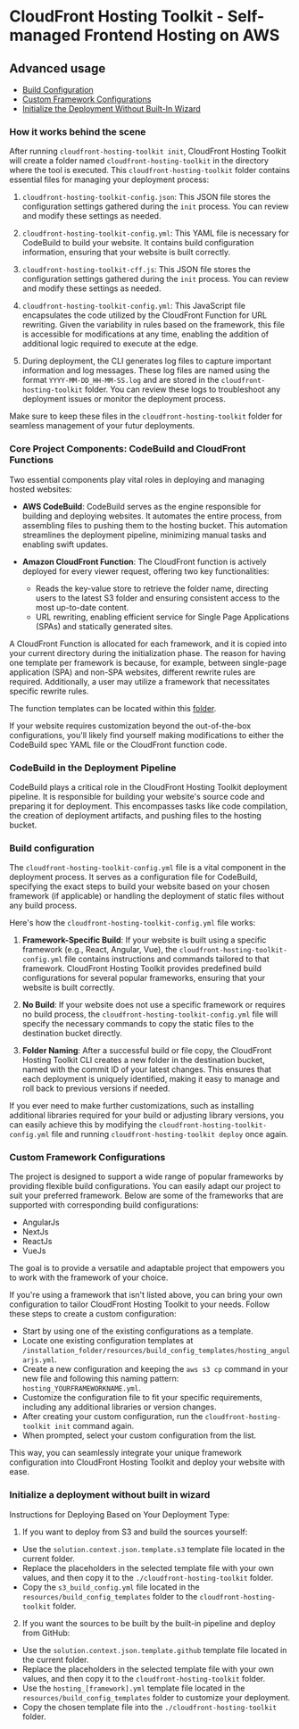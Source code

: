 # CloudFront Hosting Toolkit - Self-managed Frontend Hosting on AWS

## Advanced usage

- [Build Configuration](#build-configuration)
- [Custom Framework Configurations](#custom-framework-configurations)
- [Initialize the Deployment Without Built-In Wizard](#initialize-a-deployment-without-built-in-wizard)



### How it works behind the scene

After running `cloudfront-hosting-toolkit init`, CloudFront Hosting Toolkit will create a folder named `cloudfront-hosting-toolkit` in the directory where the tool is executed. This `cloudfront-hosting-toolkit` folder contains essential files for managing your deployment process:

1. `cloudfront-hosting-toolkit-config.json`: This JSON file stores the configuration settings gathered during the `init` process. You can review and modify these settings as needed.

2. `cloudfront-hosting-toolkit-config.yml`: This YAML file is necessary for CodeBuild to build your website. It contains build configuration information, ensuring that your website is built correctly.

1. `cloudfront-hosting-toolkit-cff.js`: This JSON file stores the configuration settings gathered during the `init` process. You can review and modify these settings as needed.

3. `cloudfront-hosting-toolkit-config.yml`: This JavaScript file encapsulates the code utilized by the CloudFront Function for URL rewriting. Given the variability in rules based on the framework, this file is accessible for modifications at any time, enabling the addition of additional logic required to execute at the edge.

4. During deployment, the CLI generates log files to capture important information and log messages. These log files are named using the format `YYYY-MM-DD_HH-MM-SS.log` and are stored in the `cloudfront-hosting-toolkit` folder. You can review these logs to troubleshoot any deployment issues or monitor the deployment process.

Make sure to keep these files in the `cloudfront-hosting-toolkit` folder for seamless management of your futur deployments.

### Core Project Components: CodeBuild and CloudFront Functions


Two essential components play vital roles in deploying and managing hosted websites:

- **AWS CodeBuild**: CodeBuild serves as the engine responsible for building and deploying websites. It automates the entire process, from assembling files to pushing them to the hosting bucket. This automation streamlines the deployment pipeline, minimizing manual tasks and enabling swift updates.

- **Amazon CloudFront Function**: The CloudFront function is actively deployed for every viewer request, offering two key functionalities:
  - Reads the key-value store to retrieve the folder name, directing users to the latest S3 folder and ensuring consistent access to the most up-to-date content.
  - URL rewriting, enabling efficient service for Single Page Applications (SPAs) and statically generated sites.

A CloudFront Function is allocated for each framework, and it is copied into your current directory during the initialization phase. The reason for having one template per framework is because, for example, between single-page application (SPA) and non-SPA websites, different rewrite rules are required. Additionally, a user may utilize a framework that necessitates specific rewrite rules.

The function templates can be located within this [folder](../resources/cff_templates).

If your website requires customization beyond the out-of-the-box configurations, you'll likely find yourself making modifications to either the CodeBuild spec YAML file or the CloudFront function code.

### CodeBuild in the Deployment Pipeline

CodeBuild plays a critical role in the CloudFront Hosting Toolkit deployment pipeline. It is responsible for building your website's source code and preparing it for deployment. This encompasses tasks like code compilation, the creation of deployment artifacts, and pushing files to the hosting bucket.

### Build configuration

The `cloudfront-hosting-toolkit-config.yml` file is a vital component in the deployment process. It serves as a configuration file for CodeBuild, specifying the exact steps to build your website based on your chosen framework (if applicable) or handling the deployment of static files without any build process.

Here's how the `cloudfront-hosting-toolkit-config.yml` file works:

1. **Framework-Specific Build**: If your website is built using a specific framework (e.g., React, Angular, Vue), the `cloudfront-hosting-toolkit-config.yml` file contains instructions and commands tailored to that framework. CloudFront Hosting Toolkit provides predefined build configurations for several popular frameworks, ensuring that your website is built correctly.

2. **No Build**: If your website does not use a specific framework or requires no build process, the `cloudfront-hosting-toolkit-config.yml` file will specify the necessary commands to copy the static files to the destination bucket directly.

3. **Folder Naming**: After a successful build or file copy, the CloudFront Hosting Toolkit CLI creates a new folder in the destination bucket, named with the commit ID of your latest changes. This ensures that each deployment is uniquely identified, making it easy to manage and roll back to previous versions if needed.

If you ever need to make further customizations, such as installing additional libraries required for your build or adjusting library versions, you can easily achieve this by modifying the `cloudfront-hosting-toolkit-config.yml` file and running `cloudfront-hosting-toolkit deploy` once again.


### Custom Framework Configurations

The project is designed to support a wide range of popular frameworks by providing flexible build configurations. You can easily adapt our project to suit your preferred framework. Below are some of the frameworks that are supported with corresponding build configurations:

- AngularJs
- NextJs
- ReactJs
- VueJs


The goal is to provide a versatile and adaptable project that empowers you to work with the framework of your choice.


If you're using a framework that isn't listed above, you can bring your own configuration to tailor CloudFront Hosting Toolkit to your needs. Follow these steps to create a custom configuration:

- Start by using one of the existing configurations as a template.
- Locate one existing configuration templates at `/installation_folder/resources/build_config_templates/hosting_angularjs.yml`.
- Create a new configuration and keeping the `aws s3 cp` command  in your new file and following this naming pattern: `hosting_YOURFRAMEWORKNAME.yml`.
- Customize the configuration file to fit your specific requirements, including any additional libraries or version changes.
- After creating your custom configuration, run the `cloudfront-hosting-toolkit init` command again.
- When prompted, select your custom configuration from the list.

This way, you can seamlessly integrate your unique framework configuration into CloudFront Hosting Toolkit and deploy your website with ease.

### Initialize a deployment without built in wizard

Instructions for Deploying Based on Your Deployment Type:

1. If you want to deploy from S3 and build the sources yourself:

  - Use the `solution.context.json.template.s3` template file located in the current folder.
  - Replace the placeholders in the selected template file with your own values, and then copy it to the `./cloudfront-hosting-toolkit` folder.
  - Copy the `s3_build_config.yml` file located in the `resources/build_config_templates` folder to the `cloudfront-hosting-toolkit` folder.

2. If you want the sources to be built by the built-in pipeline and deploy from GitHub:

  - Use the `solution.context.json.template.github` template file located in the current folder.
  - Replace the placeholders in the selected template file with your own values, and then copy it to the `cloudfront-hosting-toolkit` folder.
  - Use the `hosting_[framework].yml` template file located in the `resources/build_config_templates` folder to customize your deployment.
  - Copy the chosen template file into the `./cloudfront-hosting-toolkit` folder.


